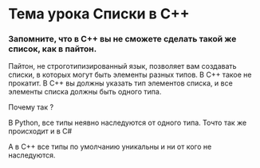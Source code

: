 # Тема урока Списки в С++

### Запомните, что в С++ вы не сможете сделать такой же список, как в пайтон.

Пайтон, не строготипизированный язык, позволяет вам создавать списки, в которых могут быть элементы разных типов. В С++ такое не прокатит. В С++ вы должны указать тип элементов списка, и все элементы списка должны быть одного типа.

Почему так ? 

В Python, все типы неявно наследуются от одного типа.
Точто так же происходит и в C#

А в С++ все типы по умолчанию уникальны и ни от кого не наследуются.

